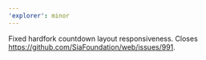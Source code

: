 ```yaml
---
'explorer': minor
---
```


Fixed hardfork countdown layout responsiveness. Closes https://github.com/SiaFoundation/web/issues/991.

